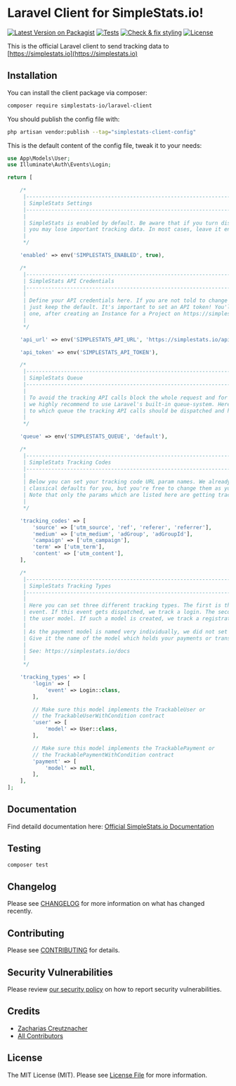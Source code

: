 # Laravel Client for SimpleStats.io!

[![Latest Version on Packagist](https://img.shields.io/packagist/v/simplestats-io/laravel-client.svg?style=flat-square)](https://packagist.org/packages/simplestats-io/laravel-client)
[![Tests](https://github.com/simplestats-io/laravel-client/actions/workflows/run-tests.yml/badge.svg?branch=main)](https://github.com/simplestats-io/laravel-client/actions/workflows/run-tests.yml)
[![Check & fix styling](https://github.com/simplestats-io/laravel-client/actions/workflows/fix-php-code-style-issues.yml/badge.svg?branch=main)](https://github.com/simplestats-io/laravel-client/actions/workflows/fix-php-code-style-issues.yml)
[![License](https://img.shields.io/packagist/l/simplestats-io/laravel-client.svg?style=flat-square)](https://packagist.org/packages/simplestats-io/laravel-client)
<!--[![Total Downloads](https://img.shields.io/packagist/dt/simplestats-io/laravel-client.svg?style=flat-square)](https://packagist.org/packages/simplestats-io/laravel-client)-->

This is the official Laravel client to send tracking data to [https://simplestats.io](https://simplestats.io)

## Installation

You can install the client package via composer:

```bash
composer require simplestats-io/laravel-client
```

You should publish the config file with:

```bash
php artisan vendor:publish --tag="simplestats-client-config"
```

This is the default content of the config file, tweak it to your needs:

```php
use App\Models\User;
use Illuminate\Auth\Events\Login;

return [

    /*
     |--------------------------------------------------------------------------
     | SimpleStats Settings
     |--------------------------------------------------------------------------
     |
     | SimpleStats is enabled by default. Be aware that if you turn disable it,
     | you may lose important tracking data. In most cases, leave it enabled!
     |
     */

    'enabled' => env('SIMPLESTATS_ENABLED', true),

    /*
     |--------------------------------------------------------------------------
     | SimpleStats API Credentials
     |--------------------------------------------------------------------------
     |
     | Define your API credentials here. If you are not told to change the API URL,
     | just keep the default. It's important to set an API token! You'll receive
     | one, after creating an Instance for a Project on https://simplestats.io
     |
     */

    'api_url' => env('SIMPLESTATS_API_URL', 'https://simplestats.io/api/v1/'),

    'api_token' => env('SIMPLESTATS_API_TOKEN'),

    /*
     |--------------------------------------------------------------------------
     | SimpleStats Queue
     |--------------------------------------------------------------------------
     |
     | To avoid the tracking API calls block the whole request and for fault tolerance,
     | we highly recommend to use Laravel's built-in queue-system. Here you can define
     | to which queue the tracking API calls should be dispatched and handled by.
     |
     */

    'queue' => env('SIMPLESTATS_QUEUE', 'default'),

    /*
     |--------------------------------------------------------------------------
     | SimpleStats Tracking Codes
     |--------------------------------------------------------------------------
     |
     | Below you can set your tracking code URL param names. We already set some
     | classical defaults for you, but you're free to change them as you like.
     | Note that only the params which are listed here are getting tracked!
     |
     */

    'tracking_codes' => [
        'source' => ['utm_source', 'ref', 'referer', 'referrer'],
        'medium' => ['utm_medium', 'adGroup', 'adGroupId'],
        'campaign' => ['utm_campaign'],
        'term' => ['utm_term'],
        'content' => ['utm_content'],
    ],

    /*
     |--------------------------------------------------------------------------
     | SimpleStats Tracking Types
     |--------------------------------------------------------------------------
     |
     | Here you can set three different tracking types. The first is the login
     | event. If this event gets dispatched, we track a login. The second is
     | the user model. If such a model is created, we track a registration.
     |
     | As the payment model is named very individually, we did not set any default here.
     | Give it the name of the model which holds your payments or transactions data.
     |
     | See: https://simplestats.io/docs
     |
     */

    'tracking_types' => [
        'login' => [
            'event' => Login::class,
        ],

        // Make sure this model implements the TrackableUser or
        // the TrackableUserWithCondition contract
        'user' => [
            'model' => User::class,
        ],

        // Make sure this model implements the TrackablePayment or
        // the TrackablePaymentWithCondition contract
        'payment' => [
            'model' => null,
        ],
    ],
];
```

## Documentation

Find detaild documentation here: [Official SimpleStats.io Documentation](https://simplestats.io/docs)

## Testing

```bash
composer test
```

## Changelog

Please see [CHANGELOG](CHANGELOG.md) for more information on what has changed recently.

## Contributing

Please see [CONTRIBUTING](CONTRIBUTING.md) for details.

## Security Vulnerabilities

Please review [our security policy](../../security/policy) on how to report security vulnerabilities.

## Credits

- [Zacharias Creutznacher](https://github.com/sairahcaz)
- [All Contributors](../../contributors)

## License

The MIT License (MIT). Please see [License File](LICENSE.md) for more information.
